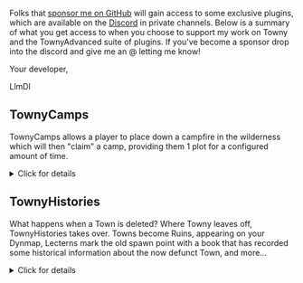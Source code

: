 Folks that [sponsor me on GitHub](https://github.com/sponsors/LlmDl) will gain access to some exclusive plugins, which are available on the [Discord](https://discord.gg/gnpVs5m) in private channels. Below is a summary of what you get access to when you choose to support my work on Towny and the TownyAdvanced suite of plugins. If you've become a sponsor drop into the discord and give me an @ letting me know!

Your developer,

LlmDl

## TownyCamps

TownyCamps allows a player to place down a campfire in the wilderness which will then "claim" a camp, providing them 1 plot for a configured amount of time.

<details><summary>Click for details</summary>
A town-less player is able to place a campfire in the wilderness to "claim" a chunk of land. They do need the townycamps.campfire permission node. 

Camps are limited to the min-distance-from-townblocks Towny setting, so player cannot park a camp too close to another town. Towns can claim right up to Camps.

Players that own the Camp can make a town at that location.

Camps are protected from Build/Destroy/Switch/Itemuse. Camp owners can allow their friendlist to interact based on the owners perm line.

Explosion and Burning actions are always protected.

Chunk Notifications are shown when players enter and exit Camps.

Camps are removed when:
- the campfire is broken,
- the campfire duration passes (defaults to 24 hours, is configurable,)
- the player joins or makes a town.

It uses Towny resident metadata so there's no database, it has a lang file and a config that updates itself just like Towny's.

Camps appear will appear on your server's Dynmap.
</details>

## TownyHistories

What happens when a Town is deleted? Where Towny leaves off, TownyHistories takes over. Towns become Ruins, appearing on your Dynmap, Lecterns mark the old spawn point with a book that has recorded some historical information about the now defunct Town, and more... 

<details><summary>Click for details</summary>
When Towns are deleted, they generate a Ruin. Ruins appear on your Dynmap (if you have it enabled,) with an icon marking the town's old spawn point and the town's old townblocks displayed in a shade of grey. 

At the old spawn point you will find a protected lectern and with a protected book sharing information about the ruin's Town.

Ruins can optionally be preserved from build/destroy actions.

Ruins display an actionbar message when they are entered into. 

Ruins' townblocks which are claimed by a town are removed from the ruin. If a ruin's homeblock is claimed by a town the ruin is removed entirely.

Note: this plugin somewhat assumes you have the revert-on-unclaim feature deactivated. This is not a hard-restriction, but future features will likely mean restoring the ruin would be detrimental.
</details>